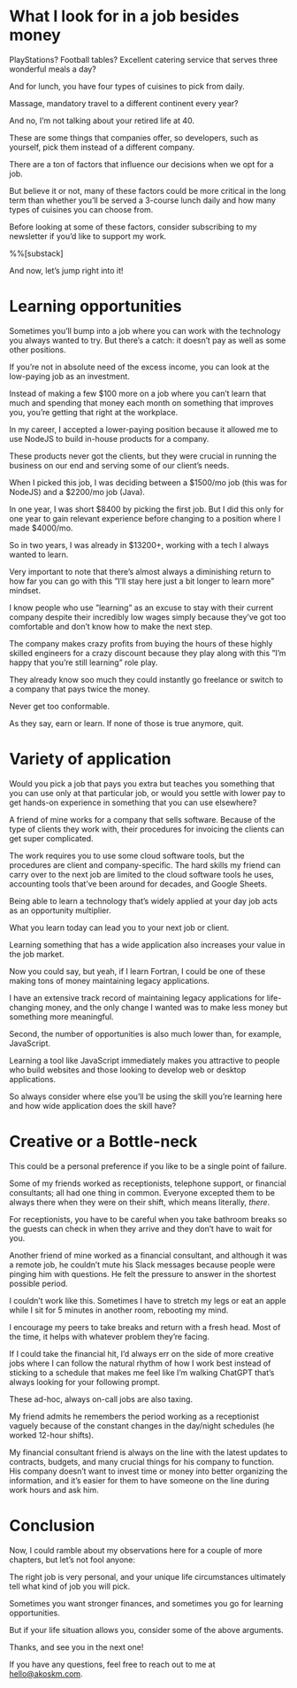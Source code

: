 # What I look for in a job besides money

PlayStations? Football tables? Excellent catering service that serves three wonderful meals a day?

And for lunch, you have four types of cuisines to pick from daily.

Massage, mandatory travel to a different continent every year?

And no, I’m not talking about your retired life at 40.

These are some things that companies offer, so developers, such as yourself, pick them instead of a different company.

There are a ton of factors that influence our decisions when we opt for a job.

But believe it or not, many of these factors could be more critical in the long term than whether you’ll be served a 3-course lunch daily and how many types of cuisines you can choose from.

Before looking at some of these factors, consider subscribing to my newsletter if you’d like to support my work.

%%[substack] 

And now, let’s jump right into it!

# Learning opportunities

Sometimes you’ll bump into a job where you can work with the technology you always wanted to try. But there’s a catch: it doesn’t pay as well as some other positions.

If you’re not in absolute need of the excess income, you can look at the low-paying job as an investment.

Instead of making a few $100 more on a job where you can’t learn that much and spending that money each month on something that improves you, you’re getting that right at the workplace.

In my career, I accepted a lower-paying position because it allowed me to use NodeJS to build in-house products for a company.

These products never got the clients, but they were crucial in running the business on our end and serving some of our client’s needs.

When I picked this job, I was deciding between a $1500/mo job (this was for NodeJS) and a $2200/mo job (Java).

In one year, I was short $8400 by picking the first job. But I did this only for one year to gain relevant experience before changing to a position where I made $4000/mo.

So in two years, I was already in $13200+, working with a tech I always wanted to learn.

Very important to note that there’s almost always a diminishing return to how far you can go with this ”I’ll stay here just a bit longer to learn more” mindset.

I know people who use ”learning” as an excuse to stay with their current company despite their incredibly low wages simply because they’ve got too comfortable and don’t know how to make the next step.

The company makes crazy profits from buying the hours of these highly skilled engineers for a crazy discount because they play along with this ”I’m happy that you’re still learning” role play.

They already know soo much they could instantly go freelance or switch to a company that pays twice the money.

Never get too conformable.

As they say, earn or learn. If none of those is true anymore, quit.

# Variety of application

Would you pick a job that pays you extra but teaches you something that you can use only at that particular job, or would you settle with lower pay to get hands-on experience in something that you can use elsewhere?

A friend of mine works for a company that sells software. Because of the type of clients they work with, their procedures for invoicing the clients can get super complicated.

The work requires you to use some cloud software tools, but the procedures are client and company-specific. The hard skills my friend can carry over to the next job are limited to the cloud software tools he uses, accounting tools that’ve been around for decades, and Google Sheets.

Being able to learn a technology that’s widely applied at your day job acts as an opportunity multiplier.

What you learn today can lead you to your next job or client.

Learning something that has a wide application also increases your value in the job market.

Now you could say, but yeah, if I learn Fortran, I could be one of these making tons of money maintaining legacy applications.

I have an extensive track record of maintaining legacy applications for life-changing money, and the only change I wanted was to make less money but something more meaningful.

Second, the number of opportunities is also much lower than, for example, JavaScript.

Learning a tool like JavaScript immediately makes you attractive to people who build websites and those looking to develop web or desktop applications.

So always consider where else you’ll be using the skill you’re learning here and how wide application does the skill have?

# Creative or a Bottle-neck

This could be a personal preference if you like to be a single point of failure.

Some of my friends worked as receptionists, telephone support, or financial consultants; all had one thing in common. Everyone excepted them to be always there when they were on their shift, which means literally, *there*.

For receptionists, you have to be careful when you take bathroom breaks so the guests can check in when they arrive and they don’t have to wait for you.

Another friend of mine worked as a financial consultant, and although it was a remote job, he couldn’t mute his Slack messages because people were pinging him with questions. He felt the pressure to answer in the shortest possible period.

I couldn’t work like this. Sometimes I have to stretch my legs or eat an apple while I sit for 5 minutes in another room, rebooting my mind.

I encourage my peers to take breaks and return with a fresh head. Most of the time, it helps with whatever problem they’re facing.

If I could take the financial hit, I’d always err on the side of more creative jobs where I can follow the natural rhythm of how I work best instead of sticking to a schedule that makes me feel like I’m walking ChatGPT that’s always looking for your following prompt.

These ad-hoc, always on-call jobs are also taxing.

My friend admits he remembers the period working as a receptionist vaguely because of the constant changes in the day/night schedules (he worked 12-hour shifts).

My financial consultant friend is always on the line with the latest updates to contracts, budgets, and many crucial things for his company to function. His company doesn’t want to invest time or money into better organizing the information, and it’s easier for them to have someone on the line during work hours and ask him.

# Conclusion

Now, I could ramble about my observations here for a couple of more chapters, but let’s not fool anyone:

The right job is very personal, and your unique life circumstances ultimately tell what kind of job you will pick.

Sometimes you want stronger finances, and sometimes you go for learning opportunities.

But if your life situation allows you, consider some of the above arguments.

Thanks, and see you in the next one!

If you have any questions, feel free to reach out to me at hello@akoskm.com.